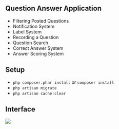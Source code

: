 ## Question Answer Application

- Filtering Posted Questions
- Notification System
- Label System
- Recording a Question
- Question Search
- Correct Answer System
- Answer Scoring System

## Setup
- `php composer.phar install` or `composer install`
- `php artisan migrate`
- `php artisan cache:clear`

## Interface

![](https://i.ibb.co/tBrcBtd/Ads-z.png)
